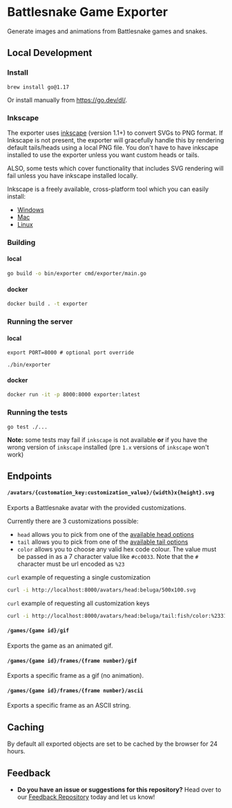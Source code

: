 # Battlesnake Game Exporter

Generate images and animations from Battlesnake games and snakes.

## Local Development

### Install
```
brew install go@1.17
```

Or install manually from https://go.dev/dl/.

### Inkscape

The exporter uses [inkscape](https://inkscape.org/) (version 1.1+) to convert SVGs to PNG format. If Inkscape is not present, the exporter will gracefully handle this by rendering default tails/heads using a local PNG file. You don't have to have inkscape installed to use the exporter unless you want custom heads or tails.

ALSO, some tests which cover functionality that includes SVG rendering will fail unless you have inkscape installed locally.

Inkscape is a freely available, cross-platform tool which you can easily install:

- [Windows](https://inkscape-manuals.readthedocs.io/en/latest/installing-on-windows.html)
- [Mac](https://inkscape-manuals.readthedocs.io/en/latest/installing-on-mac.html)
- [Linux](https://inkscape-manuals.readthedocs.io/en/latest/installing-on-linux.html)

### Building

#### local

```sh
go build -o bin/exporter cmd/exporter/main.go
```

#### docker

```sh
docker build . -t exporter
```

### Running the server


#### local

```
export PORT=8000 # optional port override

./bin/exporter
```

#### docker

```sh
docker run -it -p 8000:8000 exporter:latest
```

### Running the tests
```
go test ./...
```

**Note:** some tests may fail if `inkscape` is not available **or** if you have the wrong version of `inkscape` installed (pre `1.x` versions of `inkscape` won't work)

## Endpoints

#### `/avatars/{customation_key:customization_value}/{width}x{height}.svg`

Exports a Battlesnake avatar with the provided customizations.

Currently there are 3 customizations possible:

- `head` allows you to pick from one of the [available head options](./render/assets/heads)
- `tail` allows you to pick from one of the [available tail options](./render/assets/tails)
- `color` allows you to choose any valid hex code colour. The value must be passed in as a 7 character value like `#cc0033`. Note that the `#` character must be url encoded as `%23`

`curl` example of requesting a single customization

```bash
curl -i http://localhost:8000/avatars/head:beluga/500x100.svg
```

`curl` example of requesting all customization keys

```bash
curl -i http://localhost:8000/avatars/head:beluga/tail:fish/color:%2331688e/500x100.svg
```

#### `/games/{game id}/gif`

Exports the game as an animated gif.

#### `/games/{game id}/frames/{frame number}/gif`

Exports a specific frame as a gif (no animation).

#### `/games/{game id}/frames/{frame number}/ascii`

Exports a specific frame as an ASCII string.

## Caching

By default all exported objects are set to be cached by the browser for 24 hours.

## Feedback

* **Do you have an issue or suggestions for this repository?** Head over to our [Feedback Repository](https://play.battlesnake.com/feedback) today and let us know!
